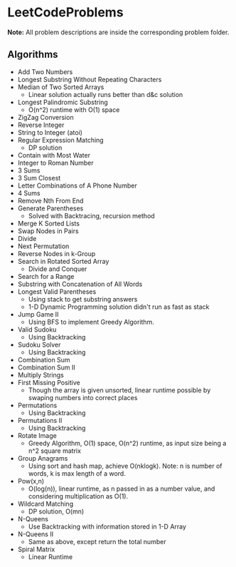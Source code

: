# LeetCodeProblems
**Note:** All problem descriptions are inside the corresponding problem folder.
## Algorithms
- Add Two Numbers
- Longest Substring Without Repeating Characters
- Median of Two Sorted Arrays
  - Linear solution actually runs better than d&c solution
- Longest Palindromic Substring
  - O(n^2) runtime with O(1) space
- ZigZag Conversion
- Reverse Integer
- String to Integer (atoi)
- Regular Expression Matching
  - DP solution
- Contain with Most Water
- Integer to Roman Number
- 3 Sums
- 3 Sum Closest
- Letter Combinations of A Phone Number
- 4 Sums
- Remove Nth From End
- Generate Parentheses
  - Solved with Backtracing, recursion method
- Merge K Sorted Lists
- Swap Nodes in Pairs
- Divide
- Next Permutation
- Reverse Nodes in k-Group
- Search in Rotated Sorted Array
  - Divide and Conquer
- Search for a Range
- Substring with Concatenation of All Words
- Longest Valid Parentheses
  - Using stack to get substring answers
  - 1-D Dynamic Programming solution didn't run as fast as stack
- Jump Game II
  - Using BFS to implement Greedy Algorithm.
- Valid Sudoku
  - Using Backtracking
- Sudoku Solver
  - Using Backtracking
- Combination Sum
- Combination Sum II
- Multiply Strings
- First Missing Positive
  - Though the array is given unsorted, linear runtime possible by swaping numbers into correct places
- Permutations
  - Using Backtracking
- Permutations II
  - Using Backtracking
- Rotate Image
  - Greedy Algorithm, O(1) space, O(n^2) runtime, as input size being a n^2 square matrix
- Group Anagrams
  - Using sort and hash map, achieve O(nklogk). Note: n is number of words, k is max length of a word.
- Pow(x,n)
  - O(log(n)), linear runtime, as n passed in as a number value, and considering multiplication as O(1).
- Wildcard Matching
  - DP solution, O(mn)
- N-Queens
  - Use Backtracking with information stored in 1-D Array
- N-Queens II
  - Same as above, except return the total number
- Spiral Matrix
  - Linear Runtime
